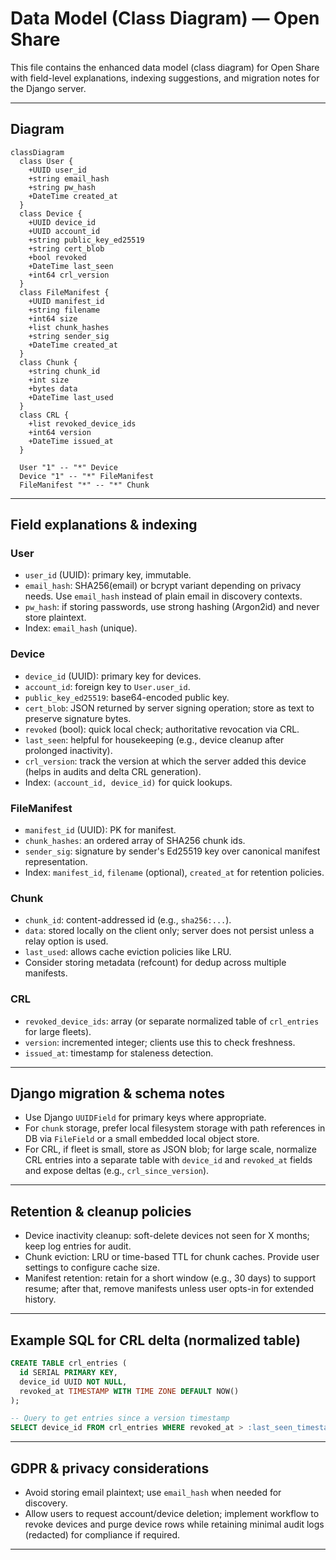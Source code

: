 # Data Model (Class Diagram) — Open Share


This file contains the enhanced data model (class diagram) for Open Share with field-level explanations, indexing suggestions, and migration notes for the Django server.

---

## Diagram 

```mermaid
classDiagram
  class User {
    +UUID user_id
    +string email_hash
    +string pw_hash
    +DateTime created_at
  }
  class Device {
    +UUID device_id
    +UUID account_id
    +string public_key_ed25519
    +string cert_blob
    +bool revoked
    +DateTime last_seen
    +int64 crl_version
  }
  class FileManifest {
    +UUID manifest_id
    +string filename
    +int64 size
    +list chunk_hashes
    +string sender_sig
    +DateTime created_at
  }
  class Chunk {
    +string chunk_id
    +int size
    +bytes data
    +DateTime last_used
  }
  class CRL {
    +list revoked_device_ids
    +int64 version
    +DateTime issued_at
  }

  User "1" -- "*" Device
  Device "1" -- "*" FileManifest
  FileManifest "*" -- "*" Chunk
```

---

## Field explanations & indexing

### User

* `user_id` (UUID): primary key, immutable.
* `email_hash`: SHA256(email) or bcrypt variant depending on privacy needs. Use `email_hash` instead of plain email in discovery contexts.
* `pw_hash`: if storing passwords, use strong hashing (Argon2id) and never store plaintext.
* Index: `email_hash` (unique).

### Device

* `device_id` (UUID): primary key for devices.
* `account_id`: foreign key to `User.user_id`.
* `public_key_ed25519`: base64-encoded public key.
* `cert_blob`: JSON returned by server signing operation; store as text to preserve signature bytes.
* `revoked` (bool): quick local check; authoritative revocation via CRL.
* `last_seen`: helpful for housekeeping (e.g., device cleanup after prolonged inactivity).
* `crl_version`: track the version at which the server added this device (helps in audits and delta CRL generation).
* Index: `(account_id, device_id)` for quick lookups.

### FileManifest

* `manifest_id` (UUID): PK for manifest.
* `chunk_hashes`: an ordered array of SHA256 chunk ids.
* `sender_sig`: signature by sender's Ed25519 key over canonical manifest representation.
* Index: `manifest_id`, `filename` (optional), `created_at` for retention policies.

### Chunk

* `chunk_id`: content-addressed id (e.g., `sha256:...`).
* `data`: stored locally on the client only; server does not persist unless a relay option is used.
* `last_used`: allows cache eviction policies like LRU.
* Consider storing metadata (refcount) for dedup across multiple manifests.

### CRL

* `revoked_device_ids`: array (or separate normalized table of `crl_entries` for large fleets).
* `version`: incremented integer; clients use this to check freshness.
* `issued_at`: timestamp for staleness detection.

---

## Django migration & schema notes

* Use Django `UUIDField` for primary keys where appropriate.
* For `chunk` storage, prefer local filesystem storage with path references in DB via `FileField` or a small embedded local object store.
* For CRL, if fleet is small, store as JSON blob; for large scale, normalize CRL entries into a separate table with `device_id` and `revoked_at` fields and expose deltas (e.g., `crl_since_version`).

---

## Retention & cleanup policies

* Device inactivity cleanup: soft-delete devices not seen for X months; keep log entries for audit.
* Chunk eviction: LRU or time-based TTL for chunk caches. Provide user settings to configure cache size.
* Manifest retention: retain for a short window (e.g., 30 days) to support resume; after that, remove manifests unless user opts-in for extended history.

---

## Example SQL for CRL delta (normalized table)

```sql
CREATE TABLE crl_entries (
  id SERIAL PRIMARY KEY,
  device_id UUID NOT NULL,
  revoked_at TIMESTAMP WITH TIME ZONE DEFAULT NOW()
);

-- Query to get entries since a version timestamp
SELECT device_id FROM crl_entries WHERE revoked_at > :last_seen_timestamp;
```

---

## GDPR & privacy considerations

* Avoid storing email plaintext; use `email_hash` when needed for discovery.
* Allow users to request account/device deletion; implement workflow to revoke devices and purge device rows while retaining minimal audit logs (redacted) for compliance if required.

---

